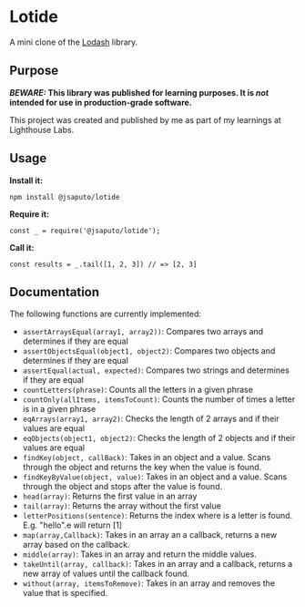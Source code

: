 # Lotide

A mini clone of the [Lodash](https://lodash.com) library.

## Purpose

**_BEWARE:_ This library was published for learning purposes. It is _not_ intended for use in production-grade software.**

This project was created and published by me as part of my learnings at Lighthouse Labs.

## Usage

**Install it:**

`npm install @jsaputo/lotide`

**Require it:**

`const _ = require('@jsaputo/lotide');`

**Call it:**

`const results = _.tail([1, 2, 3]) // => [2, 3]`

## Documentation

The following functions are currently implemented:

- `assertArraysEqual(array1, array2))`: Compares two arrays and determines if they are equal
- `assertObjectsEqual(object1, object2)`: Compares two objects and determines if they are equal
- `assertEqual(actual, expected)`: Compares two strings and determines if they are equal
- `countLetters(phrase)`: Counts all the letters in a given phrase
- `countOnly(allItems, itemsToCount)`: Counts the number of times a letter is in a given phrase
- `eqArrays(array1, array2)`: Checks the length of 2 arrays and if their values are equal
- `eqObjects(object1, object2)`: Checks the length of 2 objects and if their values are equal
- `findKey(object, callBack)`: Takes in an object and a value. Scans through the object and returns the key when the value is found.
- `findKeyByValue(object, value)`: Takes in an object and a value. Scans through the object and stops after the value is found.
- `head(array)`: Returns the first value in an array
- `tail(array)`: Returns the array without the first value
- `letterPositions(sentence)`: Returns the index where is a letter is found. E.g. "hello".e will return [1]
- `map(array,Callback)`: Takes in an array an a callback, returns a new array based on the callback.
- `middle(array)`: Takes in an array and return the middle values.
- `takeUntil(array, callback)`: Takes in an array and a callback, returns a new array of values until the callback found.
- `without(array, itemsToRemove)`: Takes in an array and removes the value that is specified.
